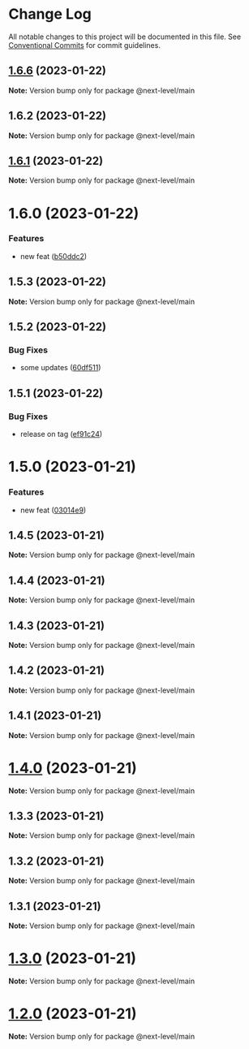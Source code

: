# Change Log

All notable changes to this project will be documented in this file.
See [Conventional Commits](https://conventionalcommits.org) for commit guidelines.

## [1.6.6](https://github.com/ilhan007/npmnext-sample/compare/v1.6.5...v1.6.6) (2023-01-22)

**Note:** Version bump only for package @next-level/main





## 1.6.2 (2023-01-22)

**Note:** Version bump only for package @next-level/main





## [1.6.1](https://github.com/ilhan007/npmnext-sample/compare/v1.6.0...v1.6.1) (2023-01-22)

**Note:** Version bump only for package @next-level/main





# 1.6.0 (2023-01-22)


### Features

* new feat ([b50ddc2](https://github.com/ilhan007/npmnext-sample/commit/b50ddc2187910f2d0c52ff8b9b909fe1c8b644a0))





## 1.5.3 (2023-01-22)

**Note:** Version bump only for package @next-level/main





## 1.5.2 (2023-01-22)


### Bug Fixes

* some updates ([60df511](https://github.com/ilhan007/npmnext-sample/commit/60df5115908c233e802385e95fb6c1fdfe6002cf))





## 1.5.1 (2023-01-22)


### Bug Fixes

* release on tag ([ef91c24](https://github.com/ilhan007/npmnext-sample/commit/ef91c24824fe455eded27a642708ade888ef176f))





# 1.5.0 (2023-01-21)


### Features

* new feat ([03014e9](https://github.com/ilhan007/npmnext-sample/commit/03014e9d0b7f53a662132de1a153ac17a0d310fa))





## 1.4.5 (2023-01-21)

**Note:** Version bump only for package @next-level/main





## 1.4.4 (2023-01-21)

**Note:** Version bump only for package @next-level/main





## 1.4.3 (2023-01-21)

**Note:** Version bump only for package @next-level/main





## 1.4.2 (2023-01-21)

**Note:** Version bump only for package @next-level/main





## 1.4.1 (2023-01-21)

**Note:** Version bump only for package @next-level/main





# [1.4.0](https://github.com/ilhan007/npmnext-sample/compare/v1.3.3...v1.4.0) (2023-01-21)

**Note:** Version bump only for package @next-level/main





## 1.3.3 (2023-01-21)

**Note:** Version bump only for package @next-level/main





## 1.3.2 (2023-01-21)

**Note:** Version bump only for package @next-level/main





## 1.3.1 (2023-01-21)

**Note:** Version bump only for package @next-level/main





# [1.3.0](https://github.com/ilhan007/npmnext-sample/compare/v1.2.6...v1.3.0) (2023-01-21)

**Note:** Version bump only for package @next-level/main





# [1.2.0](https://github.com/ilhan007/npmnext-sample/compare/v1.2.6...v1.2.0) (2023-01-21)

**Note:** Version bump only for package @next-level/main

